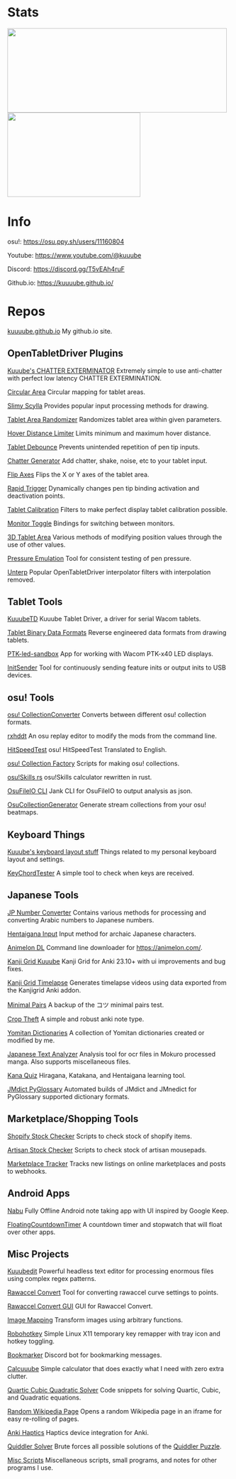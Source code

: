 # Stats

<img width="495" height="190" src="https://github-readme-stats-one-bice.vercel.app/api?username=Kuuuube&include_all_commits=true&show_icons=true&title_color=a500ff&text_color=b155ff&icon_color=a500ff&hide_border=true&bg_color=00000000"/> <img width="300" height="190" src="https://github-readme-stats.vercel.app/api/top-langs/?username=Kuuuube&size_weight=0.5&count_weight=0.5&langs_count=8&hide=html,powershell,css&layout=compact&exclude_repo=Kuuuube.github.io,generic_word_game,kana-quiz&title_color=a500ff&text_color=b155ff&hide_border=true&bg_color=00000000"/>

# Info

osu!: https://osu.ppy.sh/users/11160804

Youtube: https://www.youtube.com/@kuuube

Discord: https://discord.gg/T5vEAh4ruF

Github.io: https://kuuuube.github.io/

# Repos

[kuuuube.github.io](https://github.com/Kuuuube/Kuuuube.github.io) My github.io site.

## OpenTabletDriver Plugins

[Kuuube's CHATTER EXTERMINATOR](https://github.com/Kuuuube/Kuuube-s-CHATTER-EXTERMINATOR) Extremely simple to use anti-chatter with perfect low latency CHATTER EXTERMINATION.

[Circular Area](https://github.com/Kuuuube/Circular_Area) Circular mapping for tablet areas.

[Slimy Scylla](https://github.com/Kuuuube/Slimy_Scylla) Provides popular input processing methods for drawing.

[Tablet Area Randomizer](https://github.com/Kuuuube/Tablet_Area_Randomizer) Randomizes tablet area within given parameters.

[Hover Distance Limiter](https://github.com/Kuuuube/Hover_Distance_Limiter) Limits minimum and maximum hover distance.

[Tablet Debounce](https://github.com/Kuuuube/Tablet_Debounce) Prevents unintended repetition of pen tip inputs.

[Chatter Generator](https://github.com/Kuuuube/Chatter_Generator) Add chatter, shake, noise, etc to your tablet input.

[Flip Axes](https://github.com/Kuuuube/Flip_Axes) Flips the X or Y axes of the tablet area.

[Rapid Trigger](https://github.com/Kuuuube/Rapid_Trigger) Dynamically changes pen tip binding activation and deactivation points.

[Tablet Calibration](https://github.com/Kuuuube/Tablet_Calibration) Filters to make perfect display tablet calibration possible.

[Monitor Toggle](https://github.com/Kuuuube/monitor_toggle) Bindings for switching between monitors.

[3D Tablet Area](https://github.com/Kuuuube/3D_Tablet_Area) Various methods of modifying position values through the use of other values.

[Pressure Emulation](https://github.com/Kuuuube/Pressure_Emulation) Tool for consistent testing of pen pressure. 

[Unterp](https://github.com/Kuuuube/unterp) Popular OpenTabletDriver interpolator filters with interpolation removed.

## Tablet Tools

[KuuubeTD](https://github.com/Kuuuube/KuuubeTD) Kuuube Tablet Driver, a driver for serial Wacom tablets.

[Tablet Binary Data Formats](https://github.com/Kuuuube/tablet_binary_data_formats) Reverse engineered data formats from drawing tablets.

[PTK-led-sandbox](https://github.com/Kuuuube/PTK-led-sandbox) App for working with Wacom PTK-x40 LED displays.

[InitSender](https://github.com/Kuuuube/InitSender) Tool for continuously sending feature inits or output inits to USB devices.

## osu! Tools

[osu! CollectionConverter](https://github.com/Kuuuube/osu_CollectionConverter) Converts between different osu! collection formats.

[rxhddt](https://github.com/Kuuuube/rxhddt) An osu replay editor to modify the mods from the command line.

[HitSpeedTest](https://github.com/Kuuuube/HitSpeedTest) osu! HitSpeedTest Translated to English.

[osu! Collection Factory](https://github.com/Kuuuube/osu_collection_factory) Scripts for making osu! collections.

[osu!Skills rs](https://github.com/Kuuuube/osu_skills_rs) osu!Skills calculator rewritten in rust.

[OsuFileIO CLI](https://github.com/Kuuuube/OsuFileIO_CLI) Jank CLI for OsuFileIO to output analysis as json.

[OsuCollectionGenerator](https://github.com/Kuuuube/OsuCollectionGenerator) Generate stream collections from your osu! beatmaps. 

## Keyboard Things

[Kuuube's keyboard layout stuff](https://github.com/Kuuuube/kuuube_keyboard_layout_stuff) Things related to my personal keyboard layout and settings. 

[KeyChordTester](https://github.com/Kuuuube/KeyChordTester) A simple tool to check when keys are received. 

## Japanese Tools

[JP Number Converter](https://github.com/Kuuuube/jp_number_converter) Contains various methods for processing and converting Arabic numbers to Japanese numbers.

[Hentaigana Input](https://github.com/Kuuuube/hentaigana_input) Input method for archaic Japanese characters.

[Animelon DL](https://github.com/Kuuuube/animelon_dl) Command line downloader for https://animelon.com/.

[Kanji Grid Kuuube](https://github.com/Kuuuube/kanjigrid) Kanji Grid for Anki 23.10+ with ui improvements and bug fixes.

[Kanji Grid Timelapse](https://github.com/Kuuuube/kanjigrid-timelapse) Generates timelapse videos using data exported from the Kanjigrid Anki addon.

[Minimal Pairs](https://github.com/Kuuuube/minimal-pairs) A backup of the コツ minimal pairs test.

[Crop Theft](https://github.com/Kuuuube/crop-theft) A simple and robust anki note type.

[Yomitan Dictionaries](https://github.com/Kuuuube/yomitan-dictionaries) A collection of Yomitan dictionaries created or modified by me.

[Japanese Text Analyzer](https://github.com/Kuuuube/japanese_text_analyzer) Analysis tool for ocr files in Mokuro processed manga. Also supports miscellaneous files.

[Kana Quiz](https://github.com/Kuuuube/kana-quiz) Hiragana, Katakana, and Hentaigana learning tool.

[JMdict PyGlossary](https://github.com/Kuuuube/jmdict-pyglossary) Automated builds of JMdict and JMnedict for PyGlossary supported dictionary formats.

## Marketplace/Shopping Tools

[Shopify Stock Checker](https://github.com/Kuuuube/Shopify_Stock_Checker) Scripts to check stock of shopify items. 

[Artisan Stock Checker](https://github.com/Kuuuube/Artisan_Stock_Checker) Scripts to check stock of artisan mousepads. 

[Marketplace Tracker](https://github.com/Kuuuube/marketplace_tracker) Tracks new listings on online marketplaces and posts to webhooks.

## Android Apps

[Nabu](https://github.com/Kuuuube/Nabu) Fully Offline Android note taking app with UI inspired by Google Keep.

[FloatingCountdownTimer](https://github.com/Kuuuube/FloatingCountdownTimer) A countdown timer and stopwatch that will float over other apps.

## Misc Projects

[Kuuubedit](https://github.com/Kuuuube/kuuubedit) Powerful headless text editor for processing enormous files using complex regex patterns.

[Rawaccel Convert](https://github.com/Kuuuube/rawaccel_convert) Tool for converting rawaccel curve settings to points.

[Rawaccel Convert GUI](https://github.com/Kuuuube/rawaccel-convert-gui) GUI for Rawaccel Convert.

[Image Mapping](https://github.com/Kuuuube/image_mapping) Transform images using arbitrary functions.

[Robohotkey](https://github.com/Kuuuube/robohotkey) Simple Linux X11 temporary key remapper with tray icon and hotkey toggling.

[Bookmarker](https://github.com/Kuuuube/bookmarker) Discord bot for bookmarking messages.

[Calcuuube](https://github.com/Kuuuube/calcuuube) Simple calculator that does exactly what I need with zero extra clutter.

[Quartic Cubic Quadratic Solver](https://github.com/Kuuuube/Quartic_Cubic_Quadratic_Solver) Code snippets for solving Quartic, Cubic, and Quadratic equations. 

[Random Wikipedia Page](https://github.com/Kuuuube/random-wikipedia-page) Opens a random Wikipedia page in an iframe for easy re-rolling of pages.

[Anki Haptics](https://github.com/Kuuuube/ankihaptics) Haptics device integration for Anki.

[Quiddler Solver](https://github.com/Kuuuube/quiddler_solver) Brute forces all possible solutions of the [Quiddler Puzzle](https://www.setgame.com/quiddler/puzzle).

[Misc Scripts](https://github.com/Kuuuube/Misc_Scripts) Miscellaneous scripts, small programs, and notes for other programs I use.
